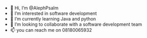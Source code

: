 - 👋 Hi, I’m @AlephPsalm
- 👀 I’m interested in software development
- 🌱 I’m currently learning Java and python
- 💞️ I’m looking to collaborate with a software development team
- 📫 you can reach me on 08180065932

<!---
AlephPsalm/AlephPsalm is a ✨ special ✨ repository because its `README.md` (this file) appears on your GitHub profile.
You can click the Preview link to take a look at your changes.
--->
